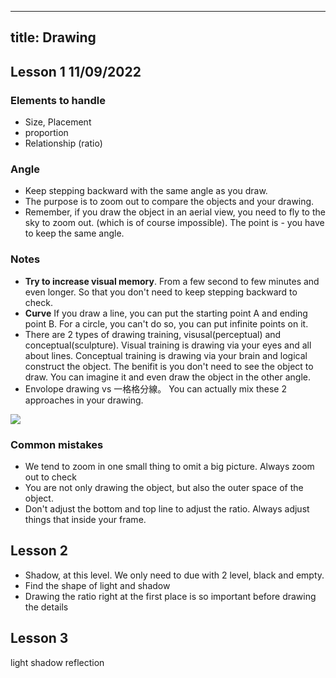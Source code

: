 
---
title: Drawing
---


## Lesson 1 11/09/2022

### Elements to handle
- Size, Placement
- proportion
- Relationship (ratio)

### Angle
- Keep stepping backward with the same angle as you draw. 
- The purpose is to zoom out to compare the objects and your drawing.
- Remember, if you draw the object in an aerial view, you need to fly to the sky to zoom out. (which is of course impossible). The point is - you have to keep the same angle.


### Notes

- **Try to increase visual memory**. From a few second to few minutes and even longer. So that you don't need to keep stepping backward to check.
- **Curve** If you draw a line, you can put the starting point A and ending point B. For a circle, you can't do so, you can put infinite points on it.
- There are 2 types of drawing training, visusal(perceptual) and conceptual(sculpture). Visual training is drawing via your eyes and all about lines. Conceptual training is drawing via your brain and logical construct the object. The benifit is you don't need to see the object to draw. You can imagine it and even draw the object in the other angle.
- Envolope drawing vs 一格格分線。 You can actually mix these 2 approaches in your drawing.

![](/img/other/conceptual-vs-visusal.jpeg)

### Common mistakes

- We tend to zoom in one small thing to omit a big picture. Always zoom out to check
- You are not only drawing the object, but also the outer space of the object.
- Don't adjust the bottom and top line to adjust the ratio. Always adjust things that inside your frame.

## Lesson 2 

- Shadow, at this level. We only need to due with 2 level, black and empty. 
- Find the shape of light and shadow
- Drawing the ratio right at the first place is so important before drawing the details

## Lesson 3
light
shadow
reflection